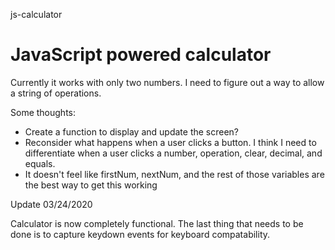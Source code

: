 js-calculator
# JavaScript powered calculator

Currently it works with only two numbers. I need to figure out a way to allow a string of operations.

Some thoughts:

- Create a function to display and update the screen?
- Reconsider what happens when a user clicks a button. I think I need to differentiate when a user clicks a number, operation, clear, decimal, and equals.
- It doesn't feel like firstNum, nextNum, and the rest of those variables are the best way to get this working


Update 03/24/2020

Calculator is now completely functional. The last thing that needs to be done is to capture keydown events for keyboard compatability.